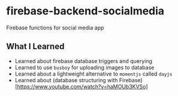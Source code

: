 # firebase-backend-socialmedia
Firebase functions for social media app

## What I Learned
- Learned about firebase database triggers and querying
- Learned to use `busboy` for uploading images to database
- Learned about a lightweight alternative to `momentjs` called `dayjs`
- Learned about (database structuring with Firebase)[https://www.youtube.com/watch?v=haMOUb3KVSo]
